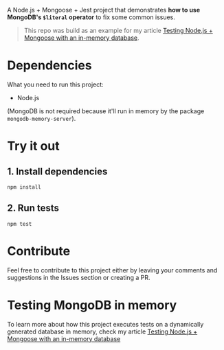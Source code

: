 A Node.js + Mongoose + Jest project that demonstrates **how to use MongoDB's `$literal` operator** to fix some common issues.

>This repo was build as an example for my article [Testing Node.js + Mongoose with an in-memory database](https://dev.to/paulasantamaria/fixing-mongodb-s-error-by-itself-is-not-a-valid-fieldpath-12p1).

# Dependencies
What you need to run this project:
- Node.js

(MongoDB is not required because it'll run in memory by the package `mongodb-memory-server`).

# Try it out
## 1. Install dependencies
```
npm install
```

## 2. Run tests
```
npm test
```

# Contribute
Feel free to contribute to this project either by leaving your comments and suggestions in the Issues section or creating a PR. 

# Testing MongoDB in memory
To learn more about how this project executes tests on a dynamically generated database in memory, check my article [Testing Node.js + Mongoose with an in-memory database](https://dev.to/paulasantamaria/testing-node-js-mongoose-with-an-in-memory-database-32np)
